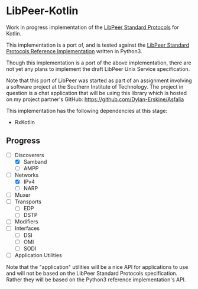 # LibPeer-Kotlin
Work in progress implementation of the [LibPeer Standard Protocols](https://saltlamp.pcthingz.com/utdata/LibPeer/LibPeer_Standard_Protocols_v1.pdf) for Kotlin.

This implementation is a port of, and is tested against the [LibPeer Standard Protocols Reference Implementation](https://github.com/Tilo15/LibPeer-Python) written in Python3.

Though this implementation is a port of the above implementation, there are not yet any plans to implement the draft LibPeer Unix Service specification.

Note that this port of LibPeer was started as part of an assignment involving a software project at the Southern Institute of Technology. The project in question is a chat application that will be using this library which is hosted on my project partner's GitHub: https://github.com/Dylan-Erskine/Asfalia 

This implementation has the following dependencies at this stage:
 * RxKotlin

 ## Progress

- [ ] Discoverers
  - [x] Samband
  - [ ] AMPP
- [ ] Networks
  - [x] IPv4
  - [ ] NARP
- [ ] Muxer
- [ ] Transports
  - [ ] EDP
  - [ ] DSTP
- [ ] Modifiers
- [ ] Interfaces
  - [ ] DSI
  - [ ] OMI
  - [ ] SODI
- [ ] Application Utilities

Note that the "application" utilities will be a nice API for applications to use and will not be based on the LibPeer Standard Protocols specification. Rather they will be based on the Python3 reference implementation's API. 
